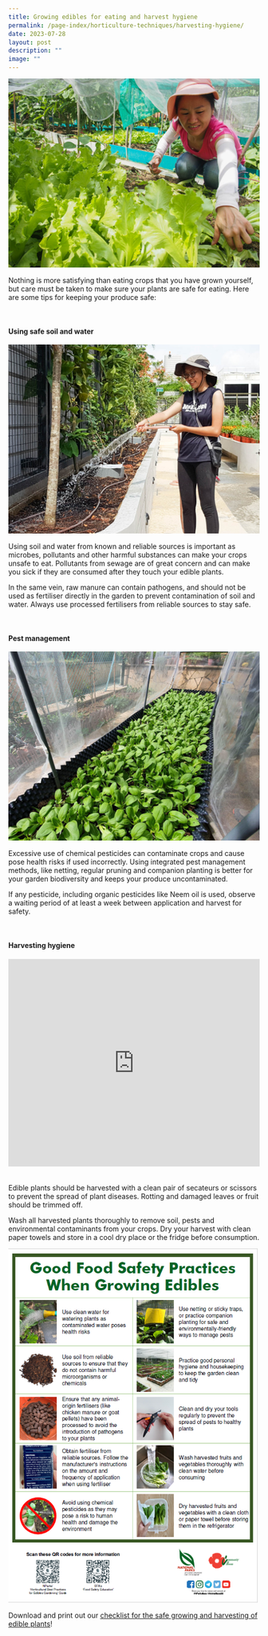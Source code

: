 ```yaml
---
title: Growing edibles for eating and harvest hygiene
permalink: /page-index/horticulture-techniques/harvesting-hygiene/
date: 2023-07-28
layout: post
description: ""
image: ""
---
```

<section>
<img title="Edible plants being harvested by a Community Gardener. Photo by Jacqueline Chua." src="/images/Gardeners/Harvesting%20(3).jpg">
<p>Nothing is more satisfying than eating crops that you have grown yourself, but care must be taken to make sure your plants are safe for eating. Here are some tips for keeping your produce safe: </p>
</section>
<br>
<section>
<h4>Using safe soil and water</h4>
<img title="A Community Gardener watering her plants. Photo by NParks." src="/images/Gardeners/Kampung%20Admiralty%20(4).jpg">
<p>Using soil and water from known and reliable sources is important as microbes, pollutants and other harmful substances can make your crops unsafe to eat. Pollutants from sewage are of great concern and can make you sick if they are consumed after they touch your edible plants. </p>
<p>In the same vein, raw manure can contain pathogens, and should not be used as fertiliser directly in the garden to prevent contamination of soil and water. Always use processed fertilisers from reliable sources to stay safe.</p>
</section>
<br>
<section>
<h4>Pest management</h4>
<img title="Crops protected with netting. Photo by Jacqueline Chua." src="/images/Hardscapes/Netting%20(1).jpg">
<p>Excessive use of chemical pesticides can contaminate crops and cause pose health risks if used incorrectly. Using integrated pest management methods, like netting, regular pruning and companion planting is better for your garden biodiversity and keeps your produce uncontaminated.</p>
<p>If any pesticide, including organic pesticides like Neem oil is used, observe a waiting period of at least a week between application and harvest for safety. </p>
</section>
<br>
<section>
<h4>Harvesting hygiene</h4>
<iframe width="100%" height="415" src="https://www.youtube.com/embed/f_Uoug7ZSeg?start=154" title="YouTube video player" frameborder="0" allow="accelerometer; autoplay; clipboard-write; encrypted-media; gyroscope; picture-in-picture; web-share" allowfullscreen=""></iframe>	<br>
	<br>
<p>Edible plants should be harvested with a clean pair of secateurs or scissors to prevent the spread of plant diseases. Rotting and damaged leaves or fruit should be trimmed off.</p>
<p>Wash all harvested plants thoroughly to remove soil, pests and environmental contaminants from your crops. Dry your harvest with clean paper towels and store in a cool dry place or the fridge before consumption. </p>
	<img width="500" title="A checklist of good practices to grow and harvest crops safely." src="/images/Horti%20techniques/good%20food%20safety%20practices_poster.png">
	<p> Download and print out our <a href="/files/good%20food%20safety%20practices%20when%20growing%20edibles%20poster.pdf">checklist for the safe growing and harvesting of edible plants</a>!</p>
</section>